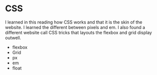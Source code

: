 # CSS

I learned in this reading how CSS works and that it is the skin of the website. I learned the different between pixels and em. I also found a different website call CSS tricks that layouts the flexbox and grid display outwell.

- flexbox
- Grid
- px
- em
- float